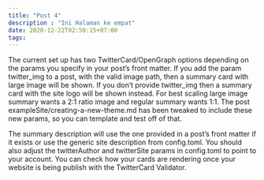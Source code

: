 ```yaml
---
title: "Post 4"
description : "Ini Halaman ke empat"
date: 2020-12-22T02:50:15+07:00
tags:
---
```

The current set up has two TwitterCard/OpenGraph options depending on the params you specify in your post’s front matter. If you add the param twitter_img to a post, with the valid image path, then a summary card with large image will be shown. If you don’t provide twitter_img then a summary card with the site logo will be shown instead. For best scaling large image summary wants a 2:1 ratio image and regular summary wants 1:1. The post exampleSite/creating-a-new-theme.md has been tweaked to include these new params, so you can template and test off of that.

The summary description will use the one provided in a post’s front matter if it exists or use the generic site description from config.toml. You should also adjust the twitterAuthor and twitterSite params in config.toml to point to your account. You can check how your cards are rendering once your website is being publish with the TwitterCard Validator.